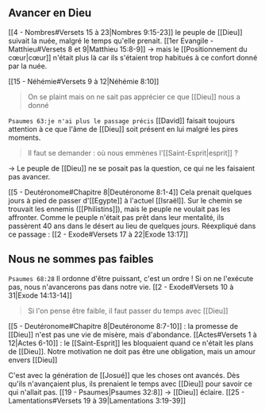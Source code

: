 ## Avancer en Dieu
[[4 - Nombres#Versets 15 à 23|Nombres 9:15-23]] le peuple de [[Dieu]] suivait la nuée, malgré le temps qu'elle prenait.
[[1er Evangile - Matthieu#Versets 8 et 9|Matthieu 15:8-9]] -> mais le [[Positionnement du cœur|cœur]] n'était plus là car ils s'étaient trop habitués à ce confort donné par la nuée.

[[15 - Néhémie#Versets 9 à 12|Néhémie 8:10]]
> On se plaint mais on ne sait pas apprécier ce que [[Dieu]] nous a donné


`Psaumes 63:je n'ai plus le passage précis` [[David]] faisait toujours attention à ce que l'âme de [[Dieu]] soit présent en lui malgré les pires moments.
> Il faut se demander : où nous emmènes l'[[Saint-Esprit|esprit]] ?

-> Le peuple de [[Dieu]] ne se posait pas la question, ce qui ne les faisaient pas avancer.

[[5 - Deutéronome#Chapitre 8|Deutéronome 8:1-4]]
Cela prenait quelques jours à pied de passer d'[[Egypte]] à l'actuel [[Israël]]. Sur le chemin se trouvait les ennemis ([[Philistins]]), mais le peuple ne voulait pas les affronter.
Comme le peuple n'était pas prêt dans leur mentalité, ils passèrent 40 ans dans le désert au lieu de quelques jours.
Réexpliqué dans ce passage : [[2 - Exode#Versets 17 à 22|Exode 13:17]]

## Nous ne sommes pas faibles
`Psaumes 68:28` Il ordonne d'être puissant, c'est un ordre !
Si on ne l'exécute pas, nous n'avancerons pas dans notre vie.
[[2 - Exode#Versets 10 à 31|Exode 14:13-14]]
> Si l'on pense être faible, il faut passer du temps avec [[Dieu]]

[[5 - Deutéronome#Chapitre 8|Deutéronome 8:7-10]] : la promesse de [[Dieu]] n'est pas une vie de misère, mais d'abondance.
[[Actes#Versets 1 à 12|Actes 6-10]] : le [[Saint-Esprit]] les bloquaient quand ce n'était les plans de [[Dieu]].
Notre motivation ne doit pas être une obligation, mais un amour envers [[Dieu]]

C'est avec la génération de [[Josué]] que les choses ont avancés. Dès qu'ils n'avançaient plus, ils prenaient le temps avec [[Dieu]] pour savoir ce qui n'allait pas.
[[19 - Psaumes|Psaumes 32:8]] -> [[Dieu]] éclaire.
[[25 - Lamentations#Versets 19 à 39|Lamentations 3:19-39]]
